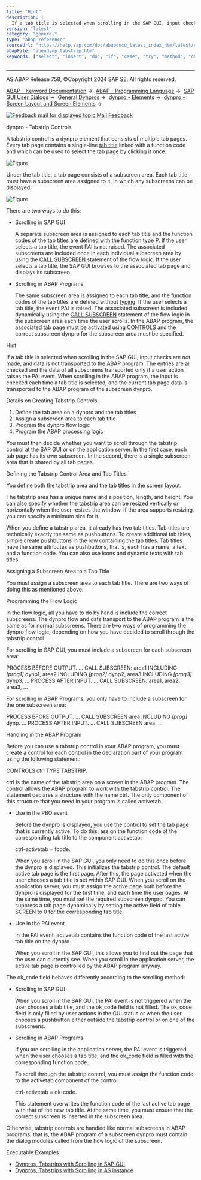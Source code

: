 ```yaml
---
title: "Hint"
description: |
  If a tab title is selected when scrolling in the SAP GUI, input checks are not made, and data is not transported to the ABAP program. The entries are all checked and the data of all subscreens transported only if a user action raises the PAI event. When scrolling in the ABAP program, the input is ch
version: "latest"
category: "general"
type: "abap-reference"
sourceUrl: "https://help.sap.com/doc/abapdocu_latest_index_htm/latest/en-US/abendynp_tabstrip.htm"
abapFile: "abendynp_tabstrip.htm"
keywords: ["select", "insert", "do", "if", "case", "try", "method", "data", "abendynp", "tabstrip"]
---
```


* * *

AS ABAP Release 758, ©Copyright 2024 SAP SE. All rights reserved.

[ABAP - Keyword Documentation](https://help.sap.com/doc/abapdocu_latest_index_htm/latest/en-US/abenabap.htm) →  [ABAP - Programming Language](https://help.sap.com/doc/abapdocu_latest_index_htm/latest/en-US/abenabap_reference.htm) →  [SAP GUI User Dialogs](https://help.sap.com/doc/abapdocu_latest_index_htm/latest/en-US/abenabap_screens.htm) →  [General Dynpros](https://help.sap.com/doc/abapdocu_latest_index_htm/latest/en-US/abenabap_dynpros.htm) →  [dynpro - Elements](https://help.sap.com/doc/abapdocu_latest_index_htm/latest/en-US/abenabap_dynpro_elements.htm) →  [dynpro - Screen Layout and Screen Elements](https://help.sap.com/doc/abapdocu_latest_index_htm/latest/en-US/abenabap_dynpros_screen.htm) → 

 [![](Mail.gif?object=Mail.gif "Feedback mail for displayed topic") Mail Feedback](mailto:f1_help@sap.com?subject=Feedback%20on%20ABAP%20Documentation&body=Document:%20dynpro%20-%20Tabstrip%20Controls%2C%20ABENDYNP_TABSTRIP%2C%20758%0D%0A%0D%0AError:%0D%0A%0D%0A%0D%0A%0D%0ASuggestion%20for%20improvement:)

dynpro - Tabstrip Controls

A tabstrip control is a dynpro element that consists of multiple tab pages. Every tab page contains a single-line [tab title](https://help.sap.com/doc/abapdocu_latest_index_htm/latest/en-US/abentab_title_glosry.htm "Glossary Entry") linked with a function code and which can be used to select the tab page by clicking it once.

![Figure](dynpro_tabstrip.png)

Under the tab title, a tab page consists of a subscreen area. Each tab title must have a subscreen area assigned to it, in which any subscreens can be displayed.

![Figure](dynpro_tabstrip_subcreen.png)

There are two ways to do this:

-   Scrolling in SAP GUI
    
    A separate subscreen area is assigned to each tab title and the function codes of the tab titles are defined with the function type P. If the user selects a tab title, the event PAI is not raised. The associated subscreens are included once in each individual subscreen area by using the [CALL SUBSCREEN](https://help.sap.com/doc/abapdocu_latest_index_htm/latest/en-US/dynpcall.htm) statement of the flow logic. If the user selects a tab title, the SAP GUI browses to the associated tab page and displays its subscreen.
    
-   Scrolling in ABAP Programs
    
    The same subscreen area is assigned to each tab title, and the function codes of the tab titles are defined without [typing](https://help.sap.com/doc/abapdocu_latest_index_htm/latest/en-US/abentyping_glosry.htm "Glossary Entry"). If the user selects a tab title, the event PAI is raised. The associated subscreen is included dynamically using the [CALL SUBSCREEN](https://help.sap.com/doc/abapdocu_latest_index_htm/latest/en-US/dynpcall.htm) statement of the flow logic in the subscreen area each time the user scrolls. In the ABAP program, the associated tab page must be activated using [CONTROLS](https://help.sap.com/doc/abapdocu_latest_index_htm/latest/en-US/abapcontrols.htm) and the correct subscreen dynpro for the subscreen area must be specified.
    

Hint

If a tab title is selected when scrolling in the SAP GUI, input checks are not made, and data is not transported to the ABAP program. The entries are all checked and the data of all subscreens transported only if a user action raises the PAI event. When scrolling in the ABAP program, the input is checked each time a tab title is selected, and the current tab page data is transported to the ABAP program of the subscreen dynpro.

Details on Creating Tabstrip Controls

1.  Define the tab area on a dynpro and the tab titles
2.  Assign a subscreen area to each tab title
3.  Program the dynpro flow logic
4.  Program the ABAP processing logic

You must then decide whether you want to scroll through the tabstrip control at the SAP GUI or on the application server. In the first case, each tab page has its own subscreen. In the second, there is a single subscreen area that is shared by all tab pages.

Defining the Tabstrip Control Area and Tab Titles

You define both the tabstrip area and the tab titles in the screen layout.

The tabstrip area has a unique name and a position, length, and height. You can also specify whether the tabstrip area can be resized vertically or horizontally when the user resizes the window. If the area supports resizing, you can specify a minimum size for it.

When you define a tabstrip area, it already has two tab titles. Tab titles are technically exactly the same as pushbuttons. To create additional tab titles, simple create pushbuttons in the row containing the tab titles. Tab titles have the same attributes as pushbuttons, that is, each has a name, a text, and a function code. You can also use icons and dynamic texts with tab titles.

Assigning a Subscreen Area to a Tab Title

You must assign a subscreen area to each tab title. There are two ways of doing this as mentioned above.

Programming the Flow Logic

In the flow logic, all you have to do by hand is include the correct subscreens. The dynpro flow and data transport to the ABAP program is the same as for normal subscreens. There are two ways of programming the dynpro flow logic, depending on how you have decided to scroll through the tabstrip control.

For scrolling in SAP GUI, you must include a subscreen for each subscreen area:

PROCESS BEFORE OUTPUT.
...
CALL SUBSCREEN: area1 INCLUDING *\[*prog1*\]* dynp1,
area2 INCLUDING *\[*prog2*\]* dynp2,
area3 INCLUDING *\[*prog3*\]* dynp3,
...
PROCESS AFTER INPUT.
...
CALL SUBSCREEN: area1,
area2,
area3,
...

For scrolling in ABAP Programs, you only have to include a subscreen for the one subscreen area:

PROCESS BFORE OUTPUT.
...
CALL SUBSCREEN area INCLUDING *\[*prog*\]* dynp.
...
PROCESS AFTER INPUT.
...
CALL SUBSCREEN area.
...

Handling in the ABAP Program

Before you can use a tabstrip control in your ABAP program, you must create a control for each control in the declaration part of your program using the following statement:

CONTROLS ctrl TYPE TABSTRIP.

ctrl is the name of the tabstrip area on a screen in the ABAP program. The control allows the ABAP program to work with the tabstrip control. The statement declares a structure with the name ctrl. The only component of this structure that you need in your program is called activetab.

-   Use in the PBO event
    
    Before the dynpro is displayed, you use the control to set the tab page that is currently active. To do this, assign the function code of the corresponding tab title to the component activetab:
    
    ctrl-activetab = fcode.
    
    When you scroll in the SAP GUI, you only need to do this once before the dynpro is displayed. This initializes the tabstrip control. The default active tab page is the first page. After this, the page activated when the user chooses a tab title is set within SAP GUI. When you scroll on the application server, you must assign the active page both before the dynpro is displayed for the first time, and each time the user pages. At the same time, you must set the required subscreen dynpro. You can suppress a tab page dynamically by setting the active field of table SCREEN to 0 for the corresponding tab title.
    
-   Use in the PAI event
    
    In the PAI event, activetab contains the function code of the last active tab title on the dynpro.
    
    When you scroll in the SAP GUI, this allows you to find out the page that the user can currently see. When you scroll in the application server, the active tab page is controlled by the ABAP program anyway.
    

The ok\_code field behaves differently according to the scrolling method:

-   Scrolling in SAP GUI
    
    When you scroll in the SAP GUI, the PAI event is not triggered when the user chooses a tab title, and the ok\_code field is not filled. The ok\_code field is only filled by user actions in the GUI status or when the user chooses a pushbutton either outside the tabstrip control or on one of the subscreens.
    
-   Scrolling in ABAP Programs
    
    If you are scrolling in the application server, the PAI event is triggered when the user chooses a tab title, and the ok\_code field is filled with the corresponding function code.
    
    To scroll through the tabstrip control, you must assign the function code to the activetab component of the control:
    
    ctrl-activetab = ok-code.
    
    This statement overwrites the function code of the last active tab page with that of the new tab title. At the same time, you must ensure that the correct subscreen is inserted in the subscreen area.
    

Otherwise, tabstrip controls are handled like normal subscreens in ABAP programs, that is, the ABAP program of a subscreen dynpro must contain the dialog modules called from the flow logic of the subscreen.

Executable Examples

-   [Dynpros, Tabstrips with Scrolling in SAP GUI](https://help.sap.com/doc/abapdocu_latest_index_htm/latest/en-US/abentab_strip_control1_abexa.htm)
-   [Dynpros, Tabstrips with Scrolling in AS instance](https://help.sap.com/doc/abapdocu_latest_index_htm/latest/en-US/abentab_strip_control2_abexa.htm)
